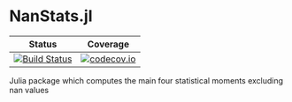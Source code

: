 # NanStats.jl

| Status | Coverage |
| :----: | :----: |
| [![Build Status](https://travis-ci.org/jccuevasb/NanStats.jl.svg?branch=master)](https://travis-ci.org/jccuevasb/NanStats.jl) | [![codecov.io](http://codecov.io/github/jccuevasb/NanStats.jl/coverage.svg?branch=master)](http://codecov.io/github/jccuevasb/NanStats.jl?branch=master) |

Julia package which computes the main four statistical moments excluding nan values
